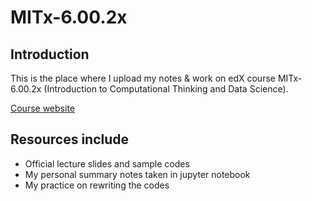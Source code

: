 # MITx-6.00.2x

## Introduction
This is the place where I upload my notes & work on edX course MITx-6.00.2x (Introduction to Computational Thinking and Data Science).

[Course website](https://www.edx.org/course/introduction-to-computational-thinking-and-data-4)

## Resources include
* Official lecture slides and sample codes
* My personal summary notes taken in jupyter notebook
* My practice on rewriting the codes
